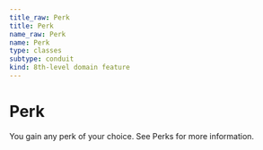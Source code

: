 ```yaml
---
title_raw: Perk
title: Perk
name_raw: Perk
name: Perk
type: classes
subtype: conduit
kind: 8th-level domain feature
---
```


# Perk

You gain any perk of your choice. See Perks for more information.
